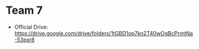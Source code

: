 # Team 7

- Official Drive: https://drive.google.com/drive/folders/1tGBD1op7kn2T40wOgBcPrmtNa-53pxr8
